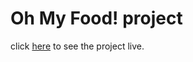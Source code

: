 # Oh My Food! project

click [here](https://newnightcoder.github.io/DanielJulien_3_19052021) to see the project live.
